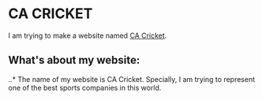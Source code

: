# CA CRICKET

I am trying to make a website named [CA Cricket](https://golden-sundae-99a03b.netlify.app/reviews).

## What's about my website:

..* The name of my website is CA Cricket. Specially, I am trying to represent one of the best sports companies in this world.

